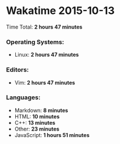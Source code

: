 # Wakatime 2015-10-13

Time Total: **2 hours 47 minutes**

### Operating Systems:
- Linux: **2 hours 47 minutes** 

### Editors:
- Vim: **2 hours 47 minutes** 

### Languages:
- Markdown: **8 minutes** 
- HTML: **10 minutes** 
- C++: **13 minutes** 
- Other: **23 minutes** 
- JavaScript: **1 hours 51 minutes** 

